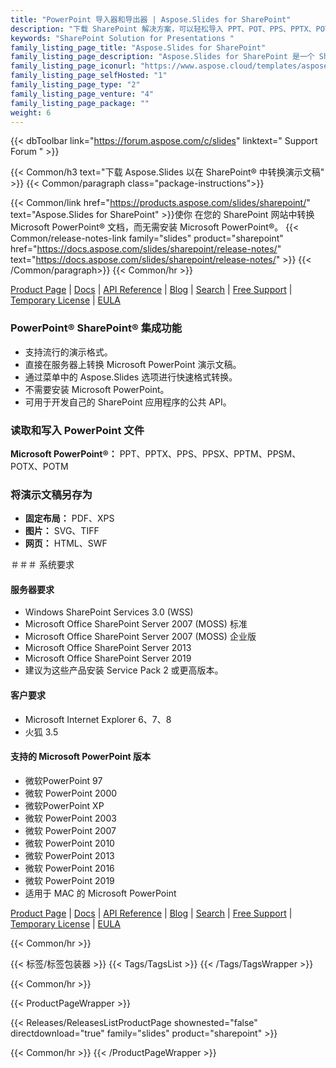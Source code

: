 ```yaml
---
title: "PowerPoint 导入器和导出器 | Aspose.Slides for SharePoint"
description: "下载 SharePoint 解决方案，可以轻松导入 PPT、POT、PPS、PPTX、POTX 和 PPSX，并将这些格式导出为 PDF、TIFF 和 XPS 文件。"
keywords: "SharePoint Solution for Presentations "
family_listing_page_title: "Aspose.Slides for SharePoint"
family_listing_page_description: "Aspose.Slides for SharePoint 是一个 SharePoint 应用程序，可以将 Microsoft PowerPoint 文件转换为其他格式。 Aspose.Slides for SharePoint 可以轻松导入常见的 Microsoft 演示文稿格式，包括 PPT、POT、PPS、PPTX、POTX 和 PPSX，并且可以将这些格式导出为 PDF、TIFF 和 XPS 文件。"
family_listing_page_iconurl: "https://www.aspose.cloud/templates/aspose/App_Themes/V3/images/slides/272x272/aspose_slides-for-sharepoint-min.png"
family_listing_page_selfHosted: "1"
family_listing_page_type: "2"
family_listing_page_venture: "4"
family_listing_page_package: ""
weight: 6
---
```


{{< dbToolbar link="https://forum.aspose.com/c/slides" linktext=" Support Forum " >}}

{{< Common/h3 text="下载 Aspose.Slides 以在 SharePoint® 中转换演示文稿"  >}}
{{< Common/paragraph class="package-instructions">}}

{{< Common/link href="https://products.aspose.com/slides/sharepoint/" text="Aspose.Slides for SharePoint"  >}}使你
在您的 SharePoint 网站中转换 Microsoft PowerPoint® 文档，而无需安装 Microsoft PowerPoint®。
{{< Common/release-notes-link family="slides" product="sharepoint" href="https://docs.aspose.com/slides/sharepoint/release-notes/" text="https://docs.aspose.com/slides/sharepoint/release-notes/"  >}}
{{< /Common/paragraph>}}
{{< Common/hr >}}

[Product Page](https://products.aspose.com/slides/sharepoint/) | [Docs](https://docs.aspose.com/slides/sharepoint/) | [API Reference](https://reference.aspose.com/slides/) | [Blog](https://blog.aspose.com/category/slides/) | [Search](https://search.aspose.com/) | [Free Support](https://forum.aspose.com/c/slides/11) | [Temporary License](https://purchase.aspose.com/temporary-license) | [EULA](https://about.aspose.com/legal/eula/)

### PowerPoint® SharePoint® 集成功能

- 支持流行的演示格式。
- 直接在服务器上转换 Microsoft PowerPoint 演示文稿。
- 通过菜单中的 Aspose.Slides 选项进行快速格式转换。
- 不需要安装 Microsoft PowerPoint。
- 可用于开发自己的 SharePoint 应用程序的公共 API。

### 读取和写入 PowerPoint 文件

**Microsoft PowerPoint®：** PPT、PPTX、PPS、PPSX、PPTM、PPSM、POTX、POTM

### 将演示文稿另存为

- **固定布局：** PDF、XPS
- **图片：** SVG、TIFF
- **网页：** HTML、SWF

＃＃＃ 系统要求

#### 服务器要求

- Windows SharePoint Services 3.0 (WSS)
- Microsoft Office SharePoint Server 2007 (MOSS) 标准
- Microsoft Office SharePoint Server 2007 (MOSS) 企业版
- Microsoft Office SharePoint Server 2013
- Microsoft Office SharePoint Server 2019
- 建议为这些产品安装 Service Pack 2 或更高版本。

#### 客户要求

- Microsoft Internet Explorer 6、7、8
- 火狐 3.5

#### 支持的 Microsoft PowerPoint 版本

- 微软PowerPoint 97
- 微软 PowerPoint 2000
- 微软PowerPoint XP
- 微软 PowerPoint 2003
- 微软 PowerPoint 2007
- 微软 PowerPoint 2010
- 微软 PowerPoint 2013
- 微软 PowerPoint 2016
- 微软 PowerPoint 2019
- 适用于 MAC 的 Microsoft PowerPoint

[Product Page](https://products.aspose.com/slides/sharepoint/) | [Docs](https://docs.aspose.com/slides/sharepoint/) | [API Reference](https://reference.aspose.com/slides/) | [Blog](https://blog.aspose.com/category/slides/) | [Search](https://search.aspose.com/) | [Free Support](https://forum.aspose.com/c/slides/11) | [Temporary License](https://purchase.aspose.com/temporary-license) | [EULA](https://about.aspose.com/legal/eula/)

{{< Common/hr >}}

{{< 标签/标签包装器 >}}
{{< Tags/TagsList >}}
{{< /Tags/TagsWrapper >}}

{{< Common/hr >}}

{{< ProductPageWrapper >}}

<!-- ReleasesListProductPage-->

{{< Releases/ReleasesListProductPage shownested="false"  directdownload="true" family="slides" product="sharepoint" >}}

<!-- /ReleasesListProductPage-->

{{< Common/hr >}}
{{< /ProductPageWrapper >}}

